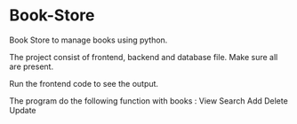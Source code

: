 # Book-Store
Book Store to manage books using python.


The project consist of frontend, backend and database file.
Make sure all are present.

Run the frontend code to see the output.

The program do the following function with books :
View
Search
Add 
Delete 
Update


